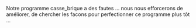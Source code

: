 Notre programme casse_brique a des fautes ... nous nous efforcerons de améliorer, de chercher les facons pour perfectionner ce programme plus tôt ...
